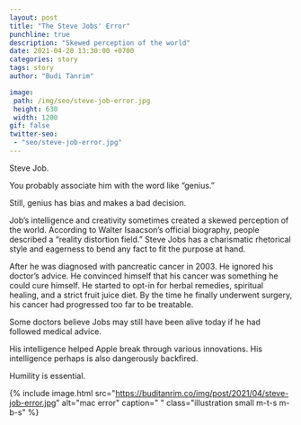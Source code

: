```yaml
---
layout: post
title: "The Steve Jobs' Error"
punchline: true
description: "Skewed perception of the world"
date: 2021-04-20 13:30:00 +0700
categories: story
tags: story
author: "Budi Tanrim"

image:
 path: /img/seo/steve-job-error.jpg
 height: 630
 width: 1200
gif: false
twitter-seo: 
 - "seo/steve-job-error.jpg"
---
```


Steve Job.

You probably associate him with the word like “genius.”

Still, genius has bias and makes a bad decision.

Job’s intelligence and creativity sometimes created a skewed perception of the world. According to Walter Isaacson’s official biography, people described a “reality distortion field.” Steve Jobs has a charismatic rhetorical style and eagerness to bend any fact to fit the purpose at hand.

After he was diagnosed with pancreatic cancer in 2003. He ignored his doctor’s advice. He convinced himself that his cancer was something he could cure himself. He started to opt-in for herbal remedies, spiritual healing, and a strict fruit juice diet. By the time he finally underwent surgery, his cancer had progressed too far to be treatable.

Some doctors believe Jobs may still have been alive today if he had followed medical advice.

His intelligence helped Apple break through various innovations. His intelligence perhaps is also dangerously backfired.

Humility is essential.


{% include image.html 
src="https://buditanrim.co/img/post/2021/04/steve-job-error.jpg" 
alt="mac error" 
caption=" "
class="illustration small m-t-s m-b-s" %}